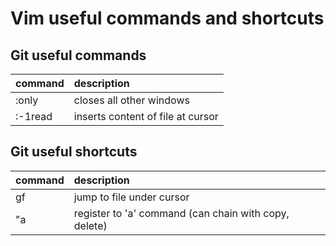 # Vim useful commands and shortcuts

## Git useful commands
| command    | description |
| :-------------- | :----------- |
| :only | closes all other windows |
| :-1read | inserts content of file at cursor |

## Git useful shortcuts
| command    | description |
| :-------------- | :----------- |
| gf | jump to file under cursor |
| "a | register to 'a' command (can chain with copy, delete) |
